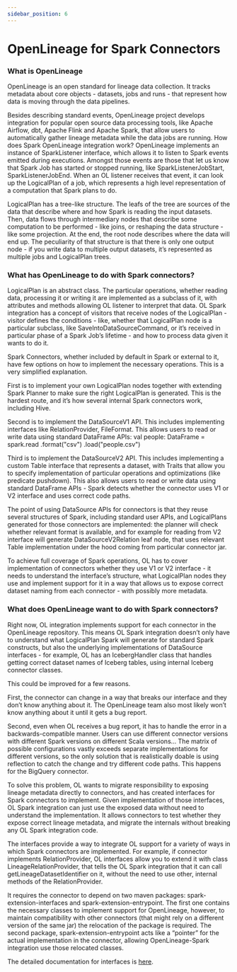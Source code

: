 ```yaml
---
sidebar_position: 6
---
```


# OpenLineage for Spark Connectors

### What is OpenLineage
OpenLineage is an open standard for lineage data collection. It tracks metadata about core objects - datasets, jobs and runs - that represent how data is moving through the data pipelines. 

Besides describing standard events, OpenLineage project develops integration for popular open source data processing tools, like Apache Airflow, dbt, Apache Flink and Apache Spark, that allow users to automatically gather lineage metadata while the data jobs are running. 
How does Spark OpenLineage integration work? 
OpenLineage implements an instance of SparkListener interface, which allows it to listen to Spark events emitted during executions. Amongst those events are those that let us know that Spark Job has started or stopped running, like SparkListenerJobStart, SparkListenerJobEnd. When an OL listener receives that event, it can look up the LogicalPlan of a job, which represents a high level representation of a computation that Spark plans to do.

LogicalPlan has a tree-like structure. The leafs of the tree are sources of the data that describe where and how Spark is reading the input datasets. Then, data flows through intermediary nodes that describe some computation to be performed - like joins, or reshaping the data structure - like some projection. At the end, the root node describes where the data will end up. The peculiarity of that structure is that there is only one output node - if you write data to multiple output datasets, it’s represented as multiple jobs and LogicalPlan trees.

### What has OpenLineage to do with Spark connectors? 

LogicalPlan is an abstract class. The particular operations, whether reading data, processing it or writing it are implemented as a subclass of it, with attributes and methods allowing OL listener to interpret that data. OL Spark integration has a concept of visitors that receive nodes of the LogicalPlan - visitor defines the conditions - like, whether that LogicalPlan node is a particular subclass, like SaveIntoDataSourceCommand, or it’s received in particular phase of a Spark Job’s lifetime - and how to process data given it wants to do it. 

Spark Connectors, whether included by default in Spark or external to it, have few options on how to implement the necessary operations. This is a very simplified explanation.

First is to implement your own LogicalPlan nodes together with extending Spark Planner to make sure the right LogicalPlan is generated. This is the hardest route, and it’s how several internal Spark connectors work, including Hive.

Second is to implement the DataSourceV1 API. This includes implementing interfaces like RelationProvider, FileFormat. This allows users to read or write data using standard DataFrame APIs:
val people: DataFrame = spark.read
  		.format("csv")
  		.load("people.csv")

Third is to implement the DataSourceV2 API. This includes implementing a custom Table interface that represents a dataset, with Traits that allow you to specify implementation of particular operations and optimizations (like predicate pushdown). This also allows users to read or write data using standard DataFrame APIs - Spark detects whether the connector uses V1 or V2 interface and uses correct code paths.

The point of using DataSource APIs for connectors is that they reuse several structures of Spark, including standard user APIs, and LogicalPlans generated for those connectors are implemented: the planner will check whether relevant format is available, and for example for reading from V2 interface will generate DataSourceV2Relation leaf node, that uses relevant Table implementation under the hood coming from particular connector jar.  

To achieve full coverage of Spark operations, OL has to cover implementation of connectors whether they use V1 or V2 interface - it needs to understand the interface’s structure, what LogicalPlan nodes they use and implement support for it in a way that allows us to expose correct dataset naming from each connector - with possibly more metadata.

### What does OpenLineage want to do with Spark connectors?

Right now, OL integration implements support for each connector in the OpenLineage repository. This means OL Spark integration doesn’t only have to understand what LogicalPlan Spark will generate for standard Spark constructs, but also the underlying implementations of DataSource interfaces - for example, OL has an IcebergHandler class that handles getting correct dataset names of Iceberg tables, using internal Iceberg connector classes.

This could be improved for a few reasons. 

First, the connector can change in a way that breaks our interface and they don’t know anything about it. The OpenLineage team also most likely won’t know anything about it until it gets a bug report. 

Second, even when OL receives a bug report, it has to handle the error in a backwards-compatible manner. Users can use different connector versions with different Spark versions on different Scala versions… The matrix of possible configurations vastly exceeds separate implementations for different versions, so the only solution that is realistically doable is using reflection to catch the change and try different code paths. This happens for the BigQuery connector. 

To solve this problem, OL wants to migrate responsibility to exposing lineage metadata directly to connectors, and has created interfaces for Spark connectors to implement. Given implementation of those interfaces, OL Spark integration can just use the exposed data without need to understand the implementation. It allows connectors to test whether they expose correct lineage metadata, and migrate the internals without breaking any OL Spark integration code. 

The interfaces provide a way to integrate OL support for a variety of ways in which Spark connectors are implemented. For example, if connector implements RelationProvider, OL interfaces allow you to extend it with class LineageRelationProvider, that tells the OL Spark integration that it can call getLineageDatasetIdentifier on it, without the need to use other, internal methods of the RelationProvider.

It requires the connector to depend on two maven packages: spark-extension-interfaces and spark-extension-entrypoint. The first one contains the necessary classes to implement support for OpenLineage, however, to maintain compatibility with other connectors (that might rely on a different version of the same jar) the relocation of the package is required. The second package, spark-extension-entrypoint acts like a “pointer” for the actual implementation in the connector, allowing OpenLineage-Spark integration use those relocated classes. 

The detailed documentation for interfaces is [here](https://openlineage.io/docs/development/developing/spark/built_in_lineage/). 
